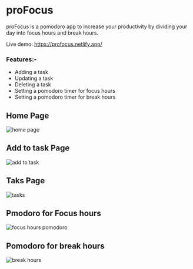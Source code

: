 # proFocus

proFocus is a pomodoro app to increase your productivity by dividing your day into focus hours and break hours.

Live demo:  https://profocus.netlify.app/

### Features:-

- Adding a task
- Updating a task
- Deleting a task
- Setting a pomodoro timer for focus hours
- Setting a pomodoro timer for break hours

## Home Page
![home page](https://user-images.githubusercontent.com/54243544/180364565-ad986d59-6dc1-410f-baa0-4d2599756a5e.jpg)

## Add to task Page
![add to task](https://user-images.githubusercontent.com/54243544/180364917-b6ee273a-ceb2-4e39-bab2-07cf42ace44f.jpg)


## Taks Page
![tasks](https://user-images.githubusercontent.com/54243544/180364620-e68c3f7f-01dc-44de-809c-4569608ba122.jpg)

## Pmodoro for Focus hours
![focus hours pomodoro](https://user-images.githubusercontent.com/54243544/180364648-9fd78b90-acd3-4496-8f30-88ad1b9faace.jpg)

## Pomodoro for break hours
![break hours](https://user-images.githubusercontent.com/54243544/180364679-466cf4ee-4a4e-4cba-b1b1-b5a51991fa13.jpg)
